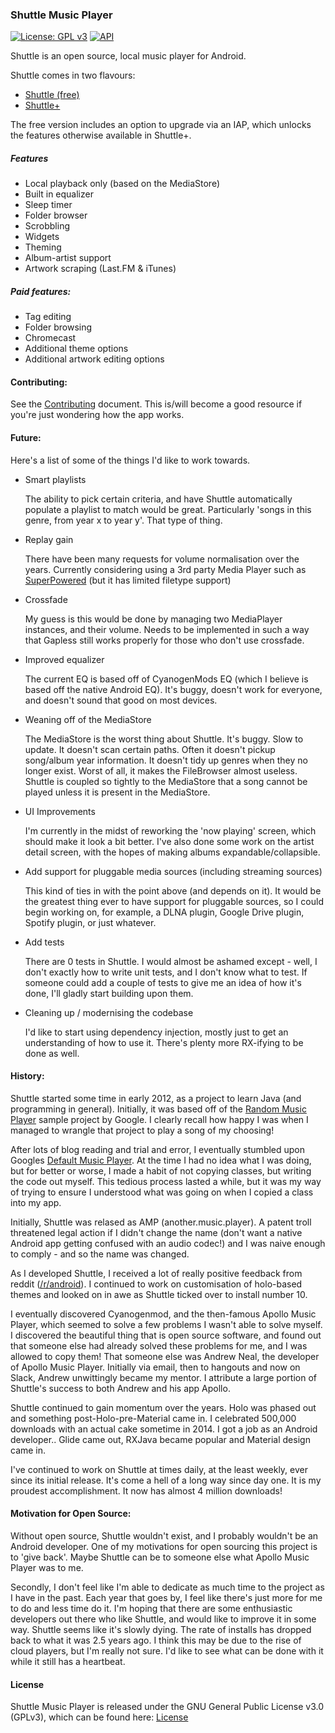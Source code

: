 ### Shuttle Music Player

[![License: GPL v3](https://img.shields.io/badge/License-GPL%20v3-blue.svg)](LICENSE.md)
[![API](https://img.shields.io/badge/API-16%2B-green.svg?style=flat)](https://android-arsenal.com/api?level=16)

Shuttle is an open source, local music player for Android.

Shuttle comes in two flavours: 

- [Shuttle (free)](https://play.google.com/store/apps/details?id=another.music.player)
- [Shuttle+](https://play.google.com/store/apps/details?id=com.simplecity.amp_pro)

The free version includes an option to upgrade via an IAP, which unlocks the features otherwise available in Shuttle+.

##### Features

- Local playback only (based on the MediaStore)
- Built in equalizer
- Sleep timer
- Folder browser
- Scrobbling
- Widgets
- Theming
- Album-artist support
- Artwork scraping (Last.FM & iTunes)

##### Paid features:

- Tag editing
- Folder browsing
- Chromecast
- Additional theme options
- Additional artwork editing options


#### Contributing:

See the [Contributing](CONTRIBUTING.md) document. This is/will become a good resource if you're just wondering how the app works.


#### Future:

Here's a list of some of the things I'd like to work towards.

- Smart playlists
	
	The ability to pick certain criteria, and have Shuttle automatically populate a playlist to match would be great. Particularly 'songs in this genre, from year x to year y'. That type of thing.

- Replay gain
	
	There have been many requests for volume normalisation over the years.
	Currently considering using a 3rd party Media Player such as [SuperPowered](http://superpowered.com/) (but it has limited filetype support)

- Crossfade
	
	My guess is this would be done by managing two MediaPlayer instances, and their volume. Needs to be implemented in such a way that Gapless still works properly for those who don't use crossfade.

- Improved equalizer
	
	The current EQ is based off of CyanogenMods EQ (which I believe is based off the native Android EQ). It's buggy, doesn't work for everyone, and doesn't sound that good on most devices.

- Weaning off of the MediaStore

	The MediaStore is the worst thing about Shuttle. It's buggy. Slow to update. It doesn't scan certain paths. Often it doesn't pickup song/album year information. It doesn't tidy up genres when they no longer exist. Worst of all, it makes the FileBrowser almost useless. Shuttle is coupled so tightly to the MediaStore that a song cannot be played unless it is present in the MediaStore. 

- UI Improvements
	
	I'm currently in the midst of reworking the 'now playing' screen, which should make it look a bit better. I've also done some work on the artist detail screen, with the hopes of making albums expandable/collapsible.

- Add support for pluggable media sources (including streaming sources)

	This kind of ties in with the point above (and depends on it). It would be the greatest thing ever to have support for pluggable sources, so I could begin working on, for example, a DLNA plugin, Google Drive plugin, Spotify plugin, or just whatever.

- Add tests
	
	There are 0 tests in Shuttle. I would almost be ashamed except - well, I don't exactly how to write unit tests, and I don't know what to test. If someone could add a couple of tests to give me an idea of how it's done, I'll gladly start building upon them.

- Cleaning up / modernising the codebase

	I'd like to start using dependency injection, mostly just to get an understanding of how to use it. There's plenty more RX-ifying to be done as well.


#### History:

Shuttle started some time in early 2012, as a project to learn Java (and programming in general). Initially, it was based off of the [Random Music Player](https://github.com/android/platform_development/tree/master/samples/RandomMusicPlayer/src/com/example/android/musicplayer) sample project by Google. I clearly recall how happy I was when I managed to wrangle that project to play a song of my choosing!

After lots of blog reading and trial and error, I eventually stumbled upon Googles [Default Music Player](https://github.com/android/platform_packages_apps_music). At the time I had no idea what I was doing, but for better or worse, I made a habit of not copying classes, but writing the code out myself. This tedious process lasted a while, but it was my way of trying to ensure I understood what was going on when I copied a class into my app.

Initially, Shuttle was relased as AMP (another.music.player). A patent troll threatened legal action if I didn't change the name (don't want a native Android app getting confused with an audio codec!) and I was naive enough to comply - and so the name was changed.

As I developed Shuttle, I received a lot of really positive feedback from reddit ([/r/android](https://www.reddit.com/r/android)). I continued to work on customisation of holo-based themes and looked on in awe as Shuttle ticked over to install number 10.

I eventually discovered Cyanogenmod, and the then-famous Apollo Music Player, which seemed to solve a few problems I wasn't able to solve myself. I discovered the beautiful thing that is open source software, and found out that someone else had already solved these problems for me, and I was allowed to copy them! That someone else was Andrew Neal, the developer of Apollo Music Player. Initially via email, then to hangouts and now on Slack, Andrew unwittingly became my mentor. I attribute a large portion of Shuttle's success to both Andrew and his app Apollo.

Shuttle continued to gain momentum over the years. Holo was phased out and something post-Holo-pre-Material came in. I celebrated 500,000 downloads with an actual cake sometime in 2014. I got a job as an Android developer.. Glide came out, RXJava became popular and Material design came in.

I've continued to work on Shuttle at times daily, at the least weekly, ever since its initial release. It's come a hell of a long way since day one. It is my proudest accomplishment. It now has almost 4 million downloads!

#### Motivation for Open Source:

Without open source, Shuttle wouldn't exist, and I probably wouldn't be an Android developer. One of my motivations for open sourcing this project is to 'give back'. Maybe Shuttle can be to someone else what Apollo Music Player was to me.

Secondly, I don't feel like I'm able to dedicate as much time to the project as I have in the past. Each year that goes by, I feel like there's just more for me to do and less time do it. I'm hoping that there are some enthusiastic developers out there who like Shuttle, and would like to improve it in some way. Shuttle seems like it's slowly dying. The rate of installs has dropped back to what it was 2.5 years ago. I think this may be due to the rise of cloud players, but I'm really not sure. I'd like to see what can be done with it while it still has a heartbeat.


#### License

Shuttle Music Player is released under the GNU General Public License v3.0 (GPLv3), which can be found here: [License](https://github.com/timusus/Shuttle/blob/master/LICENSE.md)
